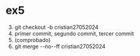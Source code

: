 # ex5

3. git checkout -b cristian27052024
4. primer commit, segundo commit, tercer commit
5. (comprobado)
6. git merge --no--ff cristian27052024